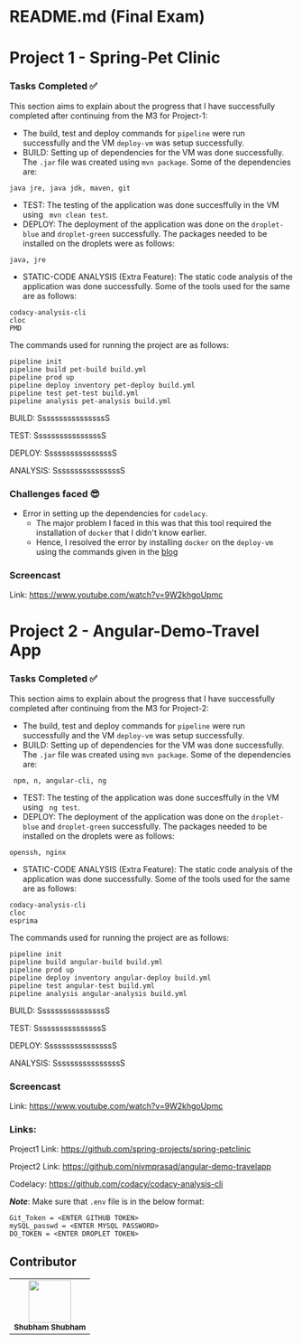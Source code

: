 # README.md (Final Exam)

# Project 1 - Spring-Pet Clinic

### Tasks Completed ✅

This section aims to explain about the progress that I have successfully completed after continuing from the M3 for Project-1:

- The build, test and deploy commands for ```pipeline``` were run successfully and the VM ```deploy-vm``` was setup successfully.
- BUILD: Setting up of dependencies for the VM was done successfully. The ```.jar``` file was created using ```mvn package```. Some of the dependencies are:
```
java jre, java jdk, maven, git
```
- TEST: The testing of the application was done succesffully in the VM using ``` mvn clean test```.
- DEPLOY: The deployment of the application was done on the ```droplet-blue``` and ```droplet-green``` successfully. The packages needed to be installed on the droplets were as follows:
```
java, jre
```
- STATIC-CODE ANALYSIS (Extra Feature): The static code analysis of the application was done successfully. Some of the tools used for the same are as follows:
```
codacy-analysis-cli
cloc
PMD
```

The commands used for running the project are as follows:

``` 
pipeline init
pipeline build pet-build build.yml
pipeline prod up
pipeline deploy inventory pet-deploy build.yml
pipeline test pet-test build.yml
pipeline analysis pet-analysis build.yml
```

BUILD:
SsssssssssssssssS

TEST:
SsssssssssssssssS

DEPLOY:
SsssssssssssssssS
  
ANALYSIS:
SsssssssssssssssS
  


### Challenges faced 😎

- Error in setting up the dependencies for ```codelacy```.
  - The major problem I faced in this was that this tool required the installation of ```docker``` that I didn't know earlier.
  - Hence, I resolved the error by installing ```docker``` on the ```deploy-vm``` using the commands given in the [blog](https://www.digitalocean.com/community/tutorials/how-to-install-and-use-docker-on-ubuntu-20-04)
   
### Screencast

Link: https://www.youtube.com/watch?v=9W2khgoUpmc


# Project 2 - Angular-Demo-Travel App

### Tasks Completed ✅

This section aims to explain about the progress that I have successfully completed after continuing from the M3 for Project-2:

- The build, test and deploy commands for ```pipeline``` were run successfully and the VM ```deploy-vm``` was setup successfully.
- BUILD: Setting up of dependencies for the VM was done successfully. The ```.jar``` file was created using ```mvn package```. Some of the dependencies are:
```
 npm, n, angular-cli, ng
```
- TEST: The testing of the application was done succesffully in the VM using ``` ng test```.
- DEPLOY: The deployment of the application was done on the ```droplet-blue``` and ```droplet-green``` successfully. The packages needed to be installed on the droplets were as follows:
```
openssh, nginx
```
- STATIC-CODE ANALYSIS (Extra Feature): The static code analysis of the application was done successfully. Some of the tools used for the same are as follows:
```
codacy-analysis-cli
cloc
esprima
```

The commands used for running the project are as follows:

``` 
pipeline init
pipeline build angular-build build.yml
pipeline prod up
pipeline deploy inventory angular-deploy build.yml
pipeline test angular-test build.yml
pipeline analysis angular-analysis build.yml
```

BUILD:
SsssssssssssssssS

TEST:
SsssssssssssssssS

DEPLOY:
SsssssssssssssssS
  
ANALYSIS:
SsssssssssssssssS
  
   
### Screencast

Link: https://www.youtube.com/watch?v=9W2khgoUpmc


### Links:

Project1 Link: https://github.com/spring-projects/spring-petclinic

Project2 Link: https://github.com/nivmprasad/angular-demo-travelapp

Codelacy: https://github.com/codacy/codacy-analysis-cli


***Note***: Make sure that ```.env``` file is in the below format:
```
Git_Token = <ENTER GITHUB TOKEN>
mySQL_passwd = <ENTER MYSQL PASSWORD>
DO_TOKEN = <ENTER DROPLET TOKEN>
```

## Contributor

<table>
  <tr>
    <td align="center"><a href="https://github.ncsu.edu/sshubha"><img src="https://avatars.github.ncsu.edu/u/22719" width="75px;" alt=""/><br /><sub><b>Shubham Shubham</b></sub></a><br /></td>
  </tr>
</table>
